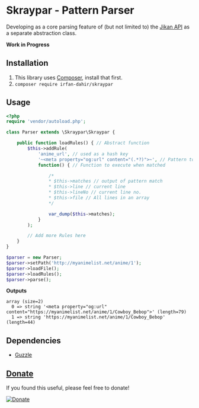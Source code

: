 # Skraypar - Pattern Parser
Developing as a core parsing feature of (but not limited to) the [Jikan API](https://github.com/jikan-me) as a separate abstraction class.

**Work in Progress**


## Installation
1. This library uses [Composer](https://getcomposer.org), install that first.
2. `composer require irfan-dahir/skraypar`

## Usage
```php
<?php
require 'vendor/autoload.php';

class Parser extends \Skraypar\Skraypar {

	public function loadRules() { // Abstract function
		$this->addRule(
			'anime_url', // used as a hash key
			'~<meta property="og:url" content="(.*?)">~', // Pattern to match
			function() { // Function to execute when matched

				/*
				* $this->matches // output of pattern match
				* $this->line // current line
				* $this->lineNo // current line no.
				* $this->file // All lines in an array
				*/

				var_dump($this->matches);
			}
		);

		// Add more Rules here
	}
}

$parser = new Parser;
$parser->setPath('http://myanimelist.net/anime/1');
$parser->loadFile();
$parser->loadRules();
$parser->parse();
```

**Outputs**
```
array (size=2)
  0 => string '<meta property="og:url" content="https://myanimelist.net/anime/1/Cowboy_Bebop">' (length=79)
  1 => string 'https://myanimelist.net/anime/1/Cowboy_Bebop' (length=44)
```

## Dependencies
- [Guzzle](https://github.com/guzzle/guzzle)

## [Donate](https://liberapay.com/Nekomata/donate)
If you found this useful, please feel free to donate!

[![Donate](https://liberapay.com/assets/widgets/donate.svg)](https://liberapay.com/Nekomata/donate "Donate using Liberapay")
